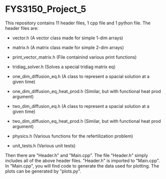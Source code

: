 # FYS3150_Project_5

This repository contains 11 header files,
1 cpp file and 1 python file. The header files are:

* vector.h                          (A vector class made for simple 1-dim arrays)
* matrix.h                          (A matrix class made for simple 2-dim arrays)
* print_vector_matrix.h             (File containind various print functions)
* tridiag_solver.h                  (Solves a special tridiag matrix eq)

* one_dim_diffusion_eq.h            (A class to represent a spacial solution at a given time)
* one_dim_diffusion_eq_heat_prod.h  (Similar, but with functional heat prod argument)
* two_dim_diffusion_eq.h            (A class to represent a spacial solution at a given time)
* two_dim_diffusion_eq_heat_prod.h  (Similar, but with functional heat prod argument)

* physics.h                         (Various functions for the refertilization problem)
* unit_tests.h                      (Various unit tests)

Then there are "Header.h" and "Main.cpp". 
The file "Header.h" simply includes all of the above header files. 
"Header.h" is imported to "Main.cpp".
In "Main.cpp", you will find code to generate the data used for plotting.
The plots can be generated by "plots.py".
